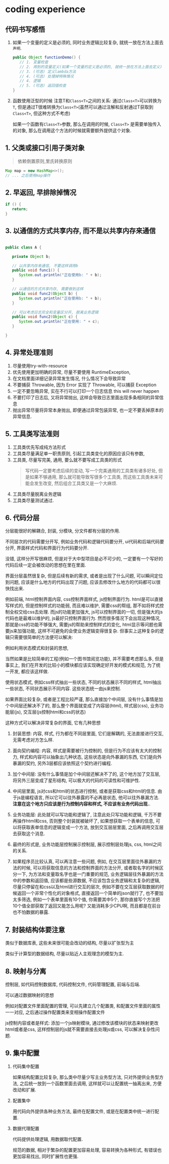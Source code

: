 # coding experience

## 代码书写感悟

1. 如果一个变量的定义是必须的, 同时业务逻辑比较复杂, 就统一放在方法上面去`声明`.

   ```java
   public Object functionDemo() {
      // 1. 变量检查
      // 2. 用到的变量定义(如果一个变量的定义是必须的, 就统一放在方法上面去定义)
      // 3. (可选) 定义lambda方法
      // 4. (可选) 处理掉特殊情况
      // 4. 逻辑
      // 5. (可选) 返回值检查
   }

   ```

2. 函数使用泛型的时候
   注意T和`Class<T>`之间的关系: 通过`Class<T>`可以转换为`T`, 但是通过T很难转换为`Class<T>`(虽然可以通过注解和反射通过T获取到`Class<T>`, 但这种方式不考虑)

   如果一个函数有`Class<T>`参数, 那么在调用的时候, `Class<T>` 是需要单独传入的对象, 那么在调用这个方法的时候就需要额外提供这个对象.

## 1. 父类或接口引用子类对象

> 依赖倒置原则,里氏转换原则

   ```java
   Map map = new HashMap<>();
   // ... 之后使用map操作
   ```

## 2. 早返回, 早排除掉情况

   ```java
   if () {
      return;
   }
   ```

## 3. 以通信的方式共享内存, 而不是以共享内存来通信

```java

public class A {

   private Object b;

   // 以共享内存来通信, 不要这样调用b
   public void func1() {
      System.out.println("正在使用b: " + b);
   }

   // 以通信的方式共享内存, 需要做到这样
   public void func2(Object b) {
      System.out.println("正在使用b: " + b);
   }

   // 可以考虑日志完全和变量区分开, 脱离业务逻辑
   public void func2(Object c) {
      System.out.println("正在使用: " + c);
   }

}

```

## 4. 异常处理准则

1. 尽量使用try-with-resource
2. 优先使用更加明确的异常, 尽量不要使用 RuntimeException, 
3. 在文档里面详细记录异常发生情况, 什么情况下会导致异常
4. 不要捕获 Throwable, 因为 Error 实现了 Throwable, 可以捕获 Exception
5. 一定不要忽略异常, 实在不行可以打印一个日志信息 this will never happen
6. 不要打印了日志后, 又将异常抛出, 这样会导致日志里面出现多条相同的异常信息
7. 抛出异常尽量将异常本身抛出, 即便通过异常包装异常, 也一定不要丢掉原本的异常信息.

## 5. 工具类写法准则

1. 工具类优先写成纯方法形式
2. 工具类尽量满足单一职责原则, 引起工具类变化的原因应该只有参数, 
3. 工具类, 尽量写完美, 通用, 要么就不要写成工具类的形式
   > 写代码一定要考虑后续的变动, 写一个完美通用的工具类有诸多好处, 但是如果不够通用, 那么就可能导致写很多个工具类, 而这些工具类未来可能会发生改变, 然后组合工具类又是一个大麻烦.
4. 工具类尽量脱离业务逻辑
5. 工具类尽量测试通过.

## 6. 代码分层

分层能很好的解耦合, 封装, 分模块, 分文件都有分层的作用.

不同层次的代码需要分开写, 例如业务代码和逻辑代码要分开, ui代码和后端代码要分开, 界面样式代码和界面行为代码要分开.

没错, 这样分开写很麻烦, 但是对于大中型项目是必不可少的, 一定要有一个写好的代码后续一定会被改动的思想在里在里面.

界面分层虽然很复杂, 但是后续有新的需求, 或者是出现了什么问题, 可以瞬间定位到问题, 应该是什么地方的代码出现了问题, 应该去修改什么地方的代码都可以很快找出来.

例如前端, html控制界面内容, css控制界面样式, js控制界面行为.
html是可以直接写样式的, 但是控制样式的功能弱, 而且难以维护, 需要css的帮组, 那不如将样式控制全权交给css去处理.
而js的功能更加强大, js可以控制界面的一切, 但是强大的js代码也是最难以维护的, js最好只控制界面行为.
然而很多情况下会出现这种情况, 那就是css的功能不够强大, 需要js的帮助来控制样式的变化, html显示等问题也需要js来加强功能, 这样不可避免的会使业务逻辑变得很复杂.
但事实上这种复杂的逻辑只需要很简单的方法便可以解决:

   例如利用状态模式和封装的思想,

当然如果是比较简单的工程(例如一个图书馆阅览功能), 并不需要考虑那么多, 但是事实上, 我们在开发的比较小的模块都应该实现确定好开发的模式和规范, 为了统一开发, 都应该这样做.

使用状态模式, 例如css样式抽出一些状态, 不同的状态展示不同的样式, html抽出一些状态, 不同状态展示不同内容. 这些状态统一由js来控制.

如果界面比较复杂, 或者是工程比较严谨, 那么直接加个中间层, 没有什么事情是加个中间层还解决不了的, 那么整个界面就变成了内容层(html), 样式层(css), 业务功能层(js), 交互层(js控制html和css的状态)

这种方式可以解决非常复杂的界面, 它有几种思想

1. 封装思想: 内容, 样式, 行为都在不同层里面, 它们是解耦的, 无法直接进行交互, 无需考虑对方怎么样.
2. 面向契约编程: 内容, 样式是需要被行为控制的, 但是行为不应该有太大的控制力, 样式和内容可以抽象出几种状态, 这些状态是向外暴漏的东西, 它们是向外暴漏的契约, 另外3层都应该依照这个契约进行编程.
3. 加个中间层: 没有什么事情是加个中间层还解决不了的, 这个地方加了交互层, 将另外三层变成了星形结构, 可以极大的代码的可读性和可维护性.



1. 中间层里面, js对css和html的状态进行控制, 或者是获取css和html的信息. 由于js是编程语言, 所以它可以往外暴露的不必再是状态, 他可以往外暴漏方法. **注意在这个地方只应该是行为控制内容和样式, 不应该有业务代码出现.**.
2. 业务功能层: 此处就可以写功能和逻辑了, 注意此处只写功能和逻辑, 千万不要再操作html和css, 否则整个封装就被破坏了, 如果想获取一个表单的信息, 可以将获取表单信息的逻辑变成一个方法, 放到交互层层里面, 之后再调用交互层去获取这个消息.
3. 最终的形式是, 业务功能层控制展示控制层, 展示控制层处理js, css, html之间的关系.
4. 如果程序员比较认真, 可以再注意一些问题, 例如, 在交互层里面往外暴漏的方法的时候, 可以将获取信息的方法和控制界面的方法分开, 或者取名字的时候区分一下, 为方法和变量取名字也是一门重要的规范, 业务逻辑层往外暴漏的方法中的参数和返回值, 应该都是些源数据, 不应该包含业务逻辑和太复杂的逻辑, 尽量只停留在和css以及html进行交互的层次, 例如不要在交互层获取数据的时候返回一个非常个性化的对象格式, 直接返回一个简单的json就行了, 也不要加太多筛选, 例如一个表单里面有10个值, 你需要其中5个, 那你直接写个方法把10个值全部获取了返回又能怎么用呢? 又能消耗多少CPU啊, 而且都是在前台也不怕数据的暴露.

## 7. 封装结构体要注意

类似于数据库表, 这些未来很可能会改动的结构, 尽量以扩张型为主

类似于计算型的数据结构, 尽量以贴近人主观理念的模型为主.

## 8. 映射与分离

控制层, 如代码控制数据库, 代码控制文件, 代码管理配置, 前端与后端.

可以通过数据映射的思想

例如对配置文件里面配置的管理, 可以先建立几个配置类, 和配置文件里面的属性一一对应, 之后通过操作配置类来变相操作配置文件

js控制内容或者是样式: 添加一个js映射模块, 通过修改该模块的状态来映射更改html或者是css, 这样控制层的js就不需要直接去处理js或css, 可以解决复杂性问题.

## 9. 集中配置

1. 代码集中配置

   如果结构配置比较复杂, 那么类中尽量少写主业务型方法, 只对外提供业务型方法, 之后统一放到一个函数里面去调用, 这样就可以让配置统一抽离出来, 方便改动和扩展.

2. 配置集中

   用代码向外提供各种业务方法, 最终在配置文件, 或是在配置类中统一进行配置.

3. 数据代理配置

   代码提供处理逻辑, 用数据取代配置.

   规范的数据, 相对于繁杂的配置更加容易处理, 容易转换为各种形式, 有错误也更加容易找出, 同时扩展性也更强.



